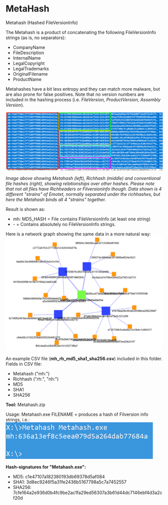 # MetaHash
Metahash (Hashed FileVersionInfo)

The Metahash is a product of concatenating the following FileVersionInfo strings (as is, no separators):
- CompanyName
- FileDescription
- InternalName
- LegalCopyright
- LegalTrademarks
- OriginalFilename
- ProductName

Metahashes have a bit less entropy and they can match more malware, but are also prone for false positives. Note that no version numbers are included in the hashing process (i.e. *FileVersion, ProductVersion, Assembly Version*).

![CorellationImage](Corellation.png)

*Image above showing Metahash (left), Richhash (middle) and conventional file hashes (right), showing relationships over other hashes. Please note that not all files have Richheaders or Filversioninfo though. Data shown is 4 different "strains" of Emotet, normally separated under the richhashes, but here the Metahash binds all 4 "strains" together.*

Result is shown as:
- mh: MD5_HASH = File contains FileVersionInfo (at least one string)
- \- = Contains absolutely no FileVersionInfo strings.

Here is a network graph showing the same data in a more natural way:
![Emotet_Graph](Emotet_Graph.png)

An example CSV file (**mh_rh_md5_sha1_sha256.csv**) included in this folder.
Fields in CSV file:
- Metahash ("mh:")
- Richhash ("rh:", "nh:")
- MD5
- SHA1
- SHA256

**Tool:** Metahash.zip

Usage: Metahash.exe FILENAME = produces a hash of Filversion info strings, i.e.:
![Example](Example.png)

**Hash-signatures for "Metahash.exe":**

- MD5: c1e47107a182380193db69378d5af084
- SHA1: 3d8ec9246f5a31fe2436b5167798a5c7a7452557
- SHA256: 7cfe164a2e936d0b4fc9be2ac1fa29ed56307a3b61d44dc7146ebf4d3a2cf20d

